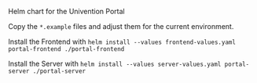 
Helm chart for the Univention Portal

Copy the `*.example` files and adjust them for the current environment.

Install the Frontend with `helm install --values frontend-values.yaml portal-frontend ./portal-frontend`

Install the Server with `helm install --values server-values.yaml portal-server ./portal-server`
